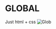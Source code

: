 # GLOBAL
Just html + css
![Glob](https://user-images.githubusercontent.com/85961114/143772884-9c070ce3-99ad-4f87-9501-d84667f0a7de.png)
